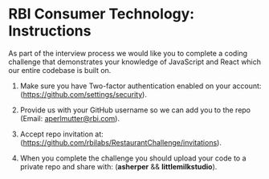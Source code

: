 # RBI Consumer Technology: Instructions

As part of the interview process we would like you to complete a coding challenge that demonstrates your knowledge of JavaScript and React which our entire codebase is built on. 

1. Make sure you have Two-factor authentication enabled on your account: (https://github.com/settings/security).

2. Provide us with your GitHub username so we can add you to the repo (Email: aperlmutter@rbi.com). 

3. Accept repo invitation at: (https://github.com/rbilabs/RestaurantChallenge/invitations).

4. When you complete the challenge you should upload your code to a private repo and share with: (__asherper__ && __littlemilkstudio__).
